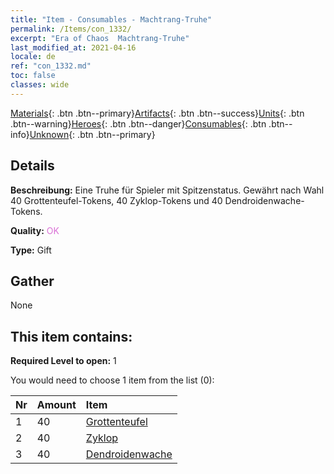 ```yaml
---
title: "Item - Consumables - Machtrang-Truhe"
permalink: /Items/con_1332/
excerpt: "Era of Chaos  Machtrang-Truhe"
last_modified_at: 2021-04-16
locale: de
ref: "con_1332.md"
toc: false
classes: wide
---
```

 [Materials](/de/Items/){: .btn .btn--primary}[Artifacts](/de/Items/Artifacts/){: .btn .btn--success}[Units](/de/Items/Units/){: .btn .btn--warning}[Heroes](/de/Items/Heroes/){: .btn .btn--danger}[Consumables](/de/Items/Consumables/){: .btn .btn--info}[Unknown](/de/Items/Unknown/){: .btn .btn--primary}

## Details
 **Beschreibung:** Eine Truhe für Spieler mit Spitzenstatus. Gewährt nach Wahl 40 Grottenteufel-Tokens, 40 Zyklop-Tokens und 40 Dendroidenwache-Tokens.

 **Quality:** <span style="color: #DA70D6">OK</span>

 **Type:** Gift

## Gather

  None

## This item contains:

 **Required Level to open:** 1

 You would need to choose 1 item from the list (0):

  | Nr | Amount |     Item    |
  |:---|:-------|:------------|
  | 1 | 40 | [Grottenteufel](/de/Items/unt_230/) |  | 
  | 2 | 40 | [Zyklop](/de/Items/unt_222/) |  | 
  | 3 | 40 | [Dendroidenwache](/de/Items/unt_203/) |  | 
